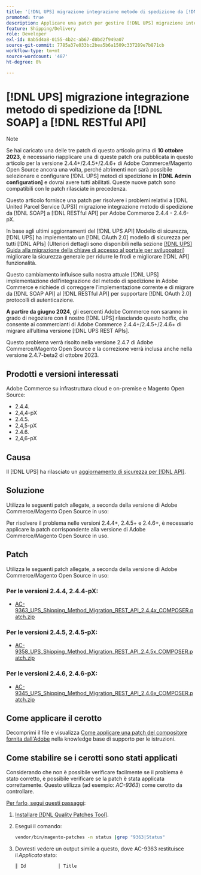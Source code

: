```yaml
---
title: '[!DNL UPS] migrazione integrazione metodo di spedizione da [!DNL SOAP] a [!DNL RESTful API]'
promoted: true
description: Applicare una patch per gestire [!DNL UPS] migrazione integrazione metodo di spedizione da [!DNL SOAP] a [!DNL RESTful API] per Adobe Commerce 2.4.4 - 2.4.6-pX.
feature: Shipping/Delivery
role: Developer
exl-id: 8ab5d4a8-0155-4b2c-ab67-d0bd2f949a07
source-git-commit: 7785a37e033bc2bea5b6a1509c337289e7b871cb
workflow-type: tm+mt
source-wordcount: '487'
ht-degree: 0%

---
```


# [!DNL UPS] migrazione integrazione metodo di spedizione da [!DNL SOAP] a [!DNL RESTful API]

>[!NOTE]
>
>Se hai caricato una delle tre patch di questo articolo prima di **10 ottobre 2023**, è necessario riapplicare una di queste patch ora pubblicata in questo articolo per la versione 2.4.4+/2.4.5+/2.4.6+ di Adobe Commerce/Magento Open Source ancora una volta, perché altrimenti non sarà possibile selezionare e configurare [!DNL UPS] metodi di spedizione in **[!DNL Admin configuration]** e dovrai avere tutti abilitati. Queste nuove patch sono compatibili con le patch rilasciate in precedenza.

Questo articolo fornisce una patch per risolvere i problemi relativi a [!DNL United Parcel Service (UPS)] migrazione integrazione metodo di spedizione da [!DNL SOAP] a [!DNL RESTful API] per Adobe Commerce 2.4.4 - 2.4.6-pX.

In base agli ultimi aggiornamenti del [!DNL UPS API] Modello di sicurezza, [!DNL UPS] ha implementato un [!DNL OAuth 2.0] modello di sicurezza per tutti [!DNL APIs] (Ulteriori dettagli sono disponibili nella sezione [[!DNL UPS] Guida alla migrazione della chiave di accesso al portale per sviluppatori](https://developer.ups.com/oauth-developer-guide?loc=en_US&amp;sp_rid=NTA5MzQ1OTE2NjEyS0&amp;sp_mid=72989914)) migliorare la sicurezza generale per ridurre le frodi e migliorare [!DNL API] funzionalità.

Questo cambiamento influisce sulla nostra attuale [!DNL UPS] implementazione dell’integrazione del metodo di spedizione in Adobe Commerce e richiede di correggere l’implementazione corrente e di migrare da [!DNL SOAP API] al [!DNL RESTful API] per supportare [!DNL OAuth 2.0] protocolli di autenticazione.

**A partire da giugno 2024**, gli esercenti Adobe Commerce non saranno in grado di negoziare con il nostro [!DNL UPS] rilasciando questo hotfix, che consente ai commercianti di Adobe Commerce 2.4.4+/2.4.5+/2.4.6+ di migrare all’ultima versione [!DNL UPS REST APIs].

Questo problema verrà risolto nella versione 2.4.7 di Adobe Commerce/Magento Open Source e la correzione verrà inclusa anche nella versione 2.4.7-beta2 di ottobre 2023.

## Prodotti e versioni interessati

Adobe Commerce su infrastruttura cloud e on-premise e Magento Open Source:

* 2.4.4.
* 2,4,4-pX
* 2.4.5.
* 2,4,5-pX
* 2.4.6.
* 2,4,6-pX

## Causa

Il [!DNL UPS] ha rilasciato un [aggiornamento di sicurezza per [!DNL API]](https://developer.ups.com/oauth-developer-guide?loc=en_US&amp;sp_rid=NTA5MzQ1OTE2NjEyS0&amp;sp_mid=72989914).

## Soluzione

Utilizza le seguenti patch allegate, a seconda della versione di Adobe Commerce/Magento Open Source in uso:

Per risolvere il problema nelle versioni 2.4.4+, 2.4.5+ e 2.4.6+, è necessario applicare la patch corrispondente alla versione di Adobe Commerce/Magento Open Source in uso.

## Patch

Utilizza le seguenti patch allegate, a seconda della versione di Adobe Commerce/Magento Open Source in uso:

### Per le versioni 2.4.4, 2.4.4-pX:

* [AC-9363_UPS_Shipping_Method_Migration_REST_API_2.4.4x_COMPOSER.patch.zip](assets/AC-9646_UPS_Shipping_Method_Migration_REST_API_2.4.4x_COMPOSER.patch.zip)

### Per le versioni 2.4.5, 2.4.5-pX:

* [AC-9358_UPS_Shipping_Method_Migration_REST_API_2.4.5x_COMPOSER.patch.zip](assets/AC-9647_UPS_Shipping_Method_Migration_REST_API_2.4.5x_COMPOSER.patch.zip)

### Per le versioni 2.4.6, 2.4.6-pX:

* [AC-9345_UPS_Shipping_Method_Migration_REST_API_2.4.6x_COMPOSER.patch.zip](assets/AC-9648_UPS_Shipping_Method_Migration_REST_API_2.4.6x_COMPOSER.patch.zip)

## Come applicare il cerotto

Decomprimi il file e visualizza [Come applicare una patch del compositore fornita dall&#39;Adobe](https://experienceleague.adobe.com/docs/commerce-knowledge-base/kb/how-to/how-to-apply-a-composer-patch-provided-by-magento.html) nella knowledge base di supporto per le istruzioni.

## Come stabilire se i cerotti sono stati applicati

Considerando che non è possibile verificare facilmente se il problema è stato corretto, è possibile verificare se la patch è stata applicata correttamente. Questo utilizza (ad esempio: *AC-9363*) come cerotto da controllare.

<u>Per farlo, segui questi passaggi</u>:

1. [Installare [!DNL Quality Patches Tool]](https://experienceleague.adobe.com/docs/commerce-operations/tools/quality-patches-tool/usage.html).
1. Esegui il comando:

   ```bash
   vendor/bin/magento-patches -n status |grep "9363|Status"
   ```

1. Dovresti vedere un output simile a questo, dove AC-9363 restituisce il *Applicato* stato:

   ```bash
   ║ Id            │ Title                                                        │ Category        │ Origin                 │ Status      │ Details                                          ║ ║ N/A           │ ../m2-hotfixes/AC-9363_USPS_Ground_Advantage_shipping_method_COMPOSER_patch.patch      │ Other           │ Local                  │ Applied     │ Patch type: Custom                                
   ```
